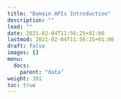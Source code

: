 ```yaml
---
title: "Domain APIs Introduction"
description: ""
lead: ""
date: 2021-02-04T11:56:25+01:00
lastmod: 2021-02-04T11:56:25+01:00
draft: false
images: []
menu:
  docs:
    parent: "data"
weight: 301
toc: true
---
```

